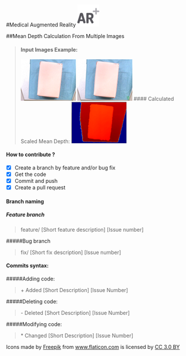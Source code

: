 #Medical Augmented Reality <img src="/augmented-reality.png" width="60" vertical-align="bottom">

##Mean Depth Calculation From Multiple Images
>#### Input Images Example:
><img src="/Repo_Images/video102.png" width="150" vertical-align="bottom">
><img src="/Repo_Images/video103.png" width="150" vertical-align="bottom">
>#### Calculated Scaled Mean Depth:
><img src="/Repo_Images/mean_depth.PNG" width="150" vertical-align="bottom">

#### How to contribute ?
- [X] Create a branch by feature and/or bug fix
- [X] Get the code
- [X] Commit and push
- [X] Create a pull request

#### Branch naming

##### Feature branch
> feature/ [Short feature description] [Issue number]

#####Bug branch
> fix/ [Short fix description] [Issue number]

#### Commits syntax:

#####Adding code:
> \+ Added [Short Description] [Issue Number]

#####Deleting code:
> \- Deleted [Short Description] [Issue Number]

#####Modifying code:
> \* Changed [Short Description] [Issue Number]


Icons made by <a href="http://www.flaticon.com/authors/freepik" title="Freepik">Freepik</a> from <a href="http://www.flaticon.com" title="Flaticon">www.flaticon.com</a> is licensed by <a href="http://creativecommons.org/licenses/by/3.0/" title="Creative Commons BY 3.0" target="_blank">CC 3.0 BY</a>

